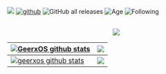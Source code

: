 ![](https://komarev.com/ghpvc/?username=GeerxOS)
  [![github](https://img.shields.io/github/followers/GeerxOS?label=follow&style=social)](https://github.com/GeerxOS) 
    ![GitHub all releases](https://img.shields.io/github/downloads/GeerxOS/msfshell-2/total)
      ![Age](https://shields.io/badge/Age-100-black)
        ![Following](https://shields.io/badge/Following-12-white)</br></br>
<p align="center">
  <samp>
    <img src="https://media.discordapp.net/attachments/813341662545313832/813343404507267092/pokemon_pixel.gif">
</samp><br>
</p>




| <a href="https://discord.c99.nl/widget/theme-1/615241717800501335.png"><img align="center" src="https://discord.c99.nl/widget/theme-1/875022358082113587.png" alt="GeerxOS github stats" /></a> | <a href="https://github-readme-stats.vercel.app/api/pin/?username=GeerxOS&theme=radical&repo=msfshell-2&show_owner=true"><img align="center" src="https://github-readme-stats.vercel.app/api/pin/?username=GeerxOS&theme=radical&repo=msfshell-2&show_owner=true" /></a> |
| ------------- | ------------- |
| <a href=""><img align="center" src="https://github-readme-stats.vercel.app/api?username=GeerxOS&theme=merko&show_icons=true&hide_border=true&count_private=true" alt="geerxos github stats" /></a> | <a href="https://github-readme-stats.vercel.app/api/top-langs/?username=GeerxOS&theme=merko&show_icons=true&hide_border=true&layout=compact"><img align="center" src="https://github-readme-stats.vercel.app/api/top-langs/?username=GeerxOS&theme=merko&show_icons=true&hide_border=true&layout=compact" /></a> |


